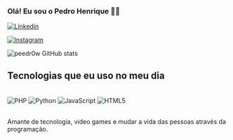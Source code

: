 
### Olá! Eu sou o Pedro Henrique 🙋‍♂️

[![Linkedin](https://img.shields.io/badge/LinkedIn-0077B5?style=for-the-badge&logo=linkedin&logoColor=white)](https://www.linkedin.com/in/peedr0w/)

[![Instagram](https://img.shields.io/badge/Instagram-E4405F?style=for-the-badge&logo=instagram&logoColor=white)](https://www.instagram.com/peedr0w/)

![peedr0w GitHub stats](https://github-readme-stats.vercel.app/api?username=peedr0w&show_icons=true&theme=dark)

## Tecnologias que eu uso no meu dia

<div style="display: inline_block"><br/>
<img align="center" alt= "PHP" src="https://img.shields.io/badge/PHP-777BB4?style=for-the-badge&logo=php&logoColor=white"/>
<img align="center" alt= "Python" src="https://img.shields.io/badge/Python-14354C?style=for-the-badge&logo=python&logoColor=white"/>
<img align="center" alt= "JavaScript" src="https://img.shields.io/badge/JavaScript-323330?style=for-the-badge&logo=javascript&logoColor=F7DF1E"/>
<img align="center" alt= "HTML5" src="https://img.shields.io/badge/HTML5-E34F26?style=for-the-badge&logo=html5&logoColor=white"/>
</div><br/>

Amante de tecnologia, video games e mudar a vida das pessoas através da programação.

